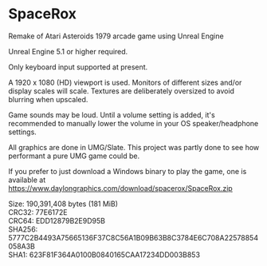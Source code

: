 # SpaceRox
Remake of Atari Asteroids 1979 arcade game using Unreal Engine

Unreal Engine 5.1 or higher required.

Only keyboard input supported at present.

A 1920 x 1080 (HD) viewport is used. Monitors of different sizes and/or display scales will scale. Textures are deliberately oversized to avoid blurring when upscaled.

Game sounds may be loud. Until a volume setting is added, it's recommended to manually lower the volume in your OS speaker/headphone settings.

All graphics are done in UMG/Slate. This project was partly done to see how performant a pure UMG game could be.

If you prefer to just download a Windows binary to play the game, one is available at https://www.daylongraphics.com/download/spacerox/SpaceRox.zip

Size: 190,391,408 bytes (181 MiB)  
CRC32: 77E6172E  
CRC64: EDD12879B2E9D95B  
SHA256: 5777C2B4493A75665136F37C8C56A1B09B63B8C3784E6C708A22578854058A3B  
SHA1: 623F81F364A0100B0840165CAA17234DD003B853
